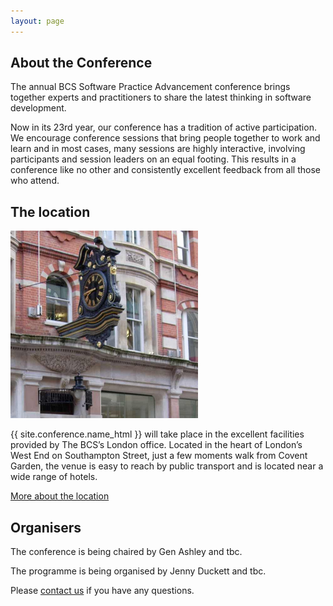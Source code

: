 ```yaml
---
layout: page
---
```

<section><div class="inner">
<h1>About the Conference</h1>
<p>The annual BCS Software Practice Advancement conference brings together experts and practitioners to share the latest thinking in software development.</p>
<p>Now in its 23rd year, our conference has a tradition of active participation. We encourage conference sessions that bring people together to work and learn and in most cases, many sessions are highly interactive, involving participants and session leaders on an equal footing. This results in a conference like no other and consistently excellent feedback from all those who attend.</p>
</div>
</section>

<section><div class="inner">
<h1>The location</h1>
<img src="/images/bcs-london.jpg" width="300" height="300" alt="[bcs-london.jpg]" title="[bcs-london.jpg]" class="round"/>
<p>{{ site.conference.name_html }} will take place in the excellent facilities provided by The BCS’s London office. Located in the heart of London’s West End on Southampton Street, just a few moments walk from Covent Garden, the venue is easy to reach by public transport and is located near a wide range of hotels.</p>
 <a href="/location.html" title="Location"  class="cta">More about the location</a></div></section>

<section><div class="inner">
<h1>Organisers</h1>
<p>The conference is being chaired by  Gen Ashley and tbc.</p>
<p>The programme is being organised by Jenny Duckett and tbc.</p>
<p>Please  <a href="/organisers.html" title="Organisers" >contact us</a> if you have any questions.</p>
<p></p>
</div></section>
